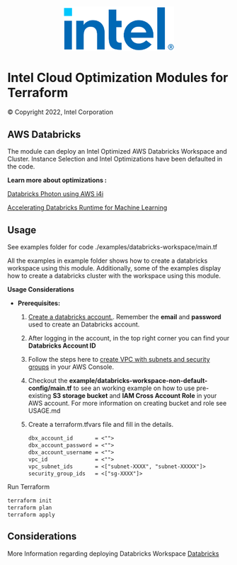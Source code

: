 <p align="center">
  <img src="https://github.com/intel/terraform-intel-aws-databricks/blob/main/images/logo-classicblue-800px.png?raw=true" alt="Intel Logo" width="250"/>
</p>

# Intel Cloud Optimization Modules for Terraform

© Copyright 2022, Intel Corporation

## AWS Databricks

The module can deploy an Intel Optimized AWS Databricks Workspace and Cluster. Instance Selection and Intel Optimizations have been defaulted in the code.

**Learn more about optimizations :**

[Databricks Photon using AWS i4i](https://www.databricks.com/blog/faster-insights-databricks-photon-using-aws-i4i-instances-latest-intel-ice-lake-scalable)

[Accelerating Databricks Runtime for Machine Learning](https://techcommunity.microsoft.com/t5/ai-customer-engineering-team/accelerating-azure-databricks-runtime-for-machine-learning/ba-p/3524273)

## Usage

See examples folder for code ./examples/databricks-workspace/main.tf

All the examples in example folder shows how to create a databricks workspace using this module. Additionally, some of the examples display how to create a databricks cluster with the workspace using this module.

**Usage Considerations**

<p>

* **Prerequisites:**

  1.  [Create a databricks account.](https://www.databricks.com/try-databricks?itm_data=Homepage-HeroCTA-Trial#account). Remember the **email** and **password** used to create an Databricks account.

  2.  After logging in the account, in the top right corner you can find your **Databricks Account ID**

  3. Follow the steps here to [create VPC with subnets and security groups](https://docs.databricks.com/administration-guide/cloud-configurations/aws/customer-managed-vpc.html#create-a-vpc) in your AWS Console.

  4. Checkout the **example/databricks-workspace-non-default-config/main.tf** to see an working example on how to use pre-existing **S3 storage bucket** and **IAM Cross Account Role** in your AWS account. For more information on creating bucket and role see USAGE.md

  5.  Create a terraform.tfvars file and fill in the details. 
      ```hcl
      dbx_account_id       = <""> 
      dbx_account_password = <"">
      dbx_account_username = <"">
      vpc_id               = <"">
      vpc_subnet_ids       = <["subnet-XXXX", "subnet-XXXXX"]>
      security_group_ids   = <["sg-XXXX"]>
      ```
Run Terraform

```hcl
terraform init  
terraform plan
terraform apply 
```
## Considerations
More Information regarding deploying Databricks Workspace [Databricks](https://registry.terraform.io/providers/databricks/databricks/latest/docs#authentication)